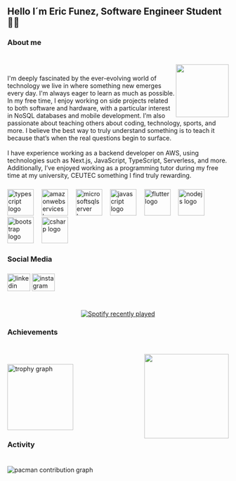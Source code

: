 <h2 align="left">Hello I´m Eric Funez, Software Engineer Student 👾😎</h2>

###

<h3 align="left">About me</h3>

###

<br clear="both">

<img align="right" height="120" src="https://media.tenor.com/Lu3ZB5FTDdwAAAAi/duong2.gif"  />

###

<p align="left">I'm deeply fascinated by the ever-evolving world of technology we live in where something new emerges every day. I'm always eager to learn as much as possible. In my free time, I enjoy working on side projects related to both software and hardware, with a particular interest in NoSQL databases and mobile development. I’m also passionate about teaching others about coding, technology, sports, and more. I believe the best way to truly understand something is to teach it because that’s when the real questions begin to surface.<br><br>I have experience working as a backend developer on AWS, using technologies such as Next.js, JavaScript, TypeScript, Serverless, and more. Additionally, I’ve enjoyed working as a programming tutor during my free time at my university, CEUTEC something I find truly rewarding.</p>

###

<div align="left">
  <img src="https://skillicons.dev/icons?i=ts" height="60" alt="typescript logo"  />
  <img width="10" />
  <img src="https://skillicons.dev/icons?i=aws" height="60" alt="amazonwebservices logo"  />
  <img width="10" />
  <img src="https://cdn.jsdelivr.net/gh/devicons/devicon/icons/microsoftsqlserver/microsoftsqlserver-plain.svg" height="60" alt="microsoftsqlserver logo"  />
  <img width="10" />
  <img src="https://cdn.jsdelivr.net/gh/devicons/devicon/icons/javascript/javascript-original.svg" height="60" alt="javascript logo"  />
  <img width="10" />
  <img src="https://cdn.jsdelivr.net/gh/devicons/devicon/icons/flutter/flutter-original.svg" height="60" alt="flutter logo"  />
  <img width="10" />
  <img src="https://cdn.jsdelivr.net/gh/devicons/devicon/icons/nodejs/nodejs-original.svg" height="60" alt="nodejs logo"  />
  <img width="10" />
  <img src="https://cdn.jsdelivr.net/gh/devicons/devicon/icons/bootstrap/bootstrap-original.svg" height="60" alt="bootstrap logo"  />
  <img width="10" />
  <img src="https://cdn.jsdelivr.net/gh/devicons/devicon/icons/csharp/csharp-original.svg" height="60" alt="csharp logo"  />
</div>

###

<h3 align="left">Social Media</h3>

###

<div align="left">
  <img src="https://raw.githubusercontent.com/maurodesouza/profile-readme-generator/master/src/assets/icons/social/linkedin/default.svg" width="52" height="40" alt="linkedin logo"  />
  <img src="https://raw.githubusercontent.com/maurodesouza/profile-readme-generator/master/src/assets/icons/social/instagram/default.svg" width="52" height="40" alt="instagram logo"  />
</div>

###

<br clear="both">

<div align="center">
  <a href="https://open.spotify.com/user/funezbits">
    <img src="https://spotify-recently-played-readme.vercel.app/api?user=funezbits&count=4" alt="Spotify recently played"  />
  </a>
</div>

###

<h3 align="left">Achievements</h3>

###

<br clear="both">

<img align="right" height="192" src="https://media1.tenor.com/m/CpX_cnkbAekAAAAC/penguins-cheese.gif"  />

###

<div align="left">
  <img src="https://github-profile-trophy.vercel.app?username=EricFXZ&theme=dracula&column=-1&row=1&margin-w=8&margin-h=8&no-bg=false&no-frame=false&order=4" height="150" alt="trophy graph"  />
</div>

###

<h3 align="left">Activity</h3>

###

<br clear="both">

<picture>
  <source media="(prefers-color-scheme: dark)" srcset="https://raw.githubusercontent.com/EricFXZ/EricFXZ/output/pacman-contribution-graph-dark.svg">
  <source media="(prefers-color-scheme: light)" srcset="https://raw.githubusercontent.com/EricFXZ/EricFXZ/output/pacman-contribution-graph.svg">
  <img alt="pacman contribution graph" src="https://raw.githubusercontent.com/EricFXZ/EricFXZ/output/pacman-contribution-graph.svg">
</picture>

###
